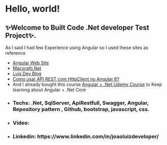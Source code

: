 <h1>Hello, world!</h1>
<h2> ✨Welcome to Built Code .Net developer Test Project✨.</h2>
<p> As I said I had few Experience using Angular so I used these sites as reference</p>
<ul>
  <li><a href='https://angular.io/'>Angular Web Site</a></li>
  <li><a href='http://www.macoratti.net/19/10/ang7_apinc1.htm'>Macoratti.Net</a></li>
  <li><a href='https://www.luisdev.com.br/2020/07/30/asp-net-core-signalr-e-angular-8-criando-um-painel-de-cotacoes-de-acoes-com-dados-em-tempo-real/'>Luis Dev Blog</a></li>
  <li><a href='https://www.ramosdainformatica.com.br/programacao/angularjs/como-usar-api-rest-com-httpclient-no-angular-8/'>Como usar API REST com HttpClient no Angular 8?</a></li>
  <li>And I already bought this course <a href="https://www.udemy.com/course/build-an-app-with-aspnet-core-and-angular-from-scratch/">Angular + .Net Udemy Course</a> to Keep learning about Angular + .Net Core</li>
</ul>

+ <h3> Techs: .Net, SqlServer, ApiRestfull, Swagger, Angular, Repository pattern , Github, bootstrap, javascript, css.
+ <h3> Vídeo:  </h3>
+ <h3> Linkedin: https://www.linkedin.com/in/joaoluizdeveloper/ </h3>
